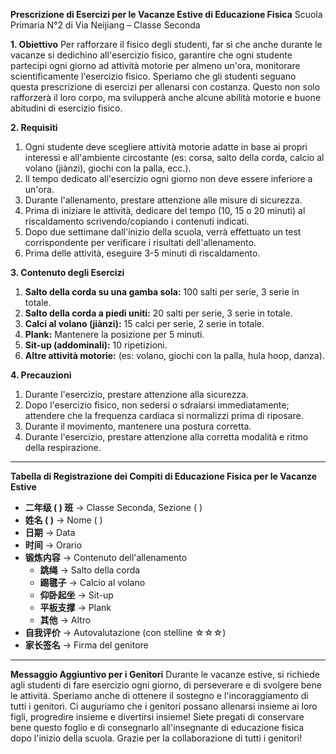 **Prescrizione di Esercizi per le Vacanze Estive di Educazione Fisica**
Scuola Primaria N°2 di Via Neijiang – Classe Seconda

**1. Obiettivo**
Per rafforzare il fisico degli studenti, far sì che anche durante le vacanze si dedichino all'esercizio fisico, garantire che ogni studente partecipi ogni giorno ad attività motorie per almeno un'ora, monitorare scientificamente l'esercizio fisico. Speriamo che gli studenti seguano questa prescrizione di esercizi per allenarsi con costanza. Questo non solo rafforzerà il loro corpo, ma svilupperà anche alcune abilità motorie e buone abitudini di esercizio fisico.

**2. Requisiti**
1.  Ogni studente deve scegliere attività motorie adatte in base ai propri interessi e all'ambiente circostante (es: corsa, salto della corda, calcio al volano (jiànzi), giochi con la palla, ecc.).
2.  Il tempo dedicato all'esercizio ogni giorno non deve essere inferiore a un'ora.
3.  Durante l'allenamento, prestare attenzione alle misure di sicurezza.
4.  Prima di iniziare le attività, dedicare del tempo (10, 15 o 20 minuti) al riscaldamento scrivendo/copiando i contenuti indicati.
5.  Dopo due settimane dall'inizio della scuola, verrà effettuato un test corrispondente per verificare i risultati dell'allenamento.
6.  Prima delle attività, eseguire 3-5 minuti di riscaldamento.

**3. Contenuto degli Esercizi**
1.  **Salto della corda su una gamba sola:** 100 salti per serie, 3 serie in totale.
2.  **Salto della corda a piedi uniti:** 20 salti per serie, 3 serie in totale.
3.  **Calci al volano (jiànzi):** 15 calci per serie, 2 serie in totale.
4.  **Plank:** Mantenere la posizione per 5 minuti.
5.  **Sit-up (addominali):** 10 ripetizioni.
6.  **Altre attività motorie:** (es: volano, giochi con la palla, hula hoop, danza).

**4. Precauzioni**
1.  Durante l'esercizio, prestare attenzione alla sicurezza.
2.  Dopo l'esercizio fisico, non sedersi o sdraiarsi immediatamente; attendere che la frequenza cardiaca si normalizzi prima di riposare.
3.  Durante il movimento, mantenere una postura corretta.
4.  Durante l'esercizio, prestare attenzione alla corretta modalità e ritmo della respirazione.

---

**Tabella di Registrazione dei Compiti di Educazione Fisica per le Vacanze Estive**
*   **二年级 ( ) 班** -> Classe Seconda, Sezione ( )
*   **姓名 ( )** -> Nome ( )
*   **日期** -> Data
*   **时间** -> Orario
*   **锻炼内容** -> Contenuto dell'allenamento
    *   **跳绳** -> Salto della corda
    *   **踢毽子** -> Calcio al volano
    *   **仰卧起坐** -> Sit-up
    *   **平板支撑** -> Plank
    *   **其他** -> Altro
*   **自我评价** -> Autovalutazione (con stelline ☆☆☆)
*   **家长签名** -> Firma del genitore

---

**Messaggio Aggiuntivo per i Genitori**
Durante le vacanze estive, si richiede agli studenti di fare esercizio ogni giorno, di perseverare e di svolgere bene le attività. Speriamo anche di ottenere il sostegno e l'incoraggiamento di tutti i genitori. Ci auguriamo che i genitori possano allenarsi insieme ai loro figli, progredire insieme e divertirsi insieme! Siete pregati di conservare bene questo foglio e di consegnarlo all'insegnante di educazione fisica dopo l'inizio della scuola.
Grazie per la collaborazione di tutti i genitori!